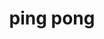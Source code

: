 ---
layout: smileys&emotion
title: ping pong
emoji: ping_pong
permalink: 🏓.html
image: assets/img/3moji/ping_pong.png
---